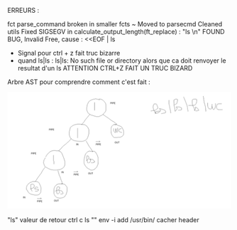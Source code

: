 ERREURS :

fct parse_command broken in smaller fcts
~ Moved to parsecmd
Cleaned utils
Fixed SIGSEGV in calculate_output_length(ft_replace) : "ls \n"
FOUND BUG, Invalid Free, cause : <<EOF | ls

- Signal pour ctrl + z fait truc bizarre
- quand ls|ls : ls|ls: No such file or directory alors que ca doit renvoyer le resultat d'un ls
ATTENTION CTRL+Z FAIT UN TRUC BIZARD

Arbre AST pour comprendre comment c'est fait :

![alt text](<Screenshot from 2024-06-19 19-27-15.png>)





"ls"
valeur de retour ctrl c
ls ""
env -i add /usr/bin/
cacher header
